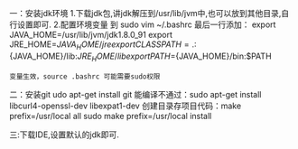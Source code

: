一：安装jdk环境
	1.下载jdk包,讲jdk解压到/usr/lib/jvm中,也可以放到其他目录,自行设置即可.
	2.配置环境变量 到 sudo vim ~/.bashrc 最后一行添加：
		export JAVA_HOME=/usr/lib/jvm/jdk1.8.0_91
		export JRE_HOME=${JAVA_HOME}/jre
		export CLASSPATH=.:${JAVA_HOME}/lib:${JRE_HOME}/lib
		export PATH=${JAVA_HOME}/bin:$PATH

	变量生效，source .bashrc 可能需要sudo权限

二：安装git
	udo apt-get install git
	能编译不通过：sudo apt-get install libcurl4-openssl-dev libexpat1-dev 
	创建目录存项目代码：make prefix=/usr/local all 
	sudo make prefix=/usr/local install

三:下载IDE,设置默认的jdk即可.


